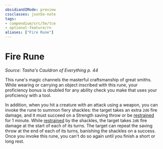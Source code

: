 ```yaml
---
obsidianUIMode: preview
cssclasses: json5e-note
tags:
- compendium/src/5e/tce
- optional-feature/rn
aliases: ["Fire Rune"]
---
```

# Fire Rune
*Source: Tasha's Cauldron of Everything p. 44* 

This rune's magic channels the masterful craftsmanship of great smiths. While wearing or carrying an object inscribed with this rune, your proficiency bonus is doubled for any ability check you make that uses your proficiency with a tool.

In addition, when you hit a creature with an attack using a weapon, you can invoke the rune to summon fiery shackles: the target takes an extra `2d6` fire damage, and it must succeed on a Strength saving throw or be [restrained](../../5e-rules/conditions.md##restrained) for 1 minute. While [restrained](../../5e-rules/conditions.md##restrained) by the shackles, the target takes `2d6` fire damage at the start of each of its turns. The target can repeat the saving throw at the end of each of its turns, banishing the shackles on a success. Once you invoke this rune, you can't do so again until you finish a short or long rest.